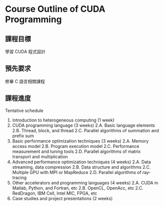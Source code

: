 # Course Outline of CUDA Programming

## 課程目標

學習 CUDA 程式設計

## 預先要求

修畢 C 語言相關課程

## 課程進度

Tentative schedule 
1.	Introduction to heterogeneous computing (1 week) 
2.	CUDA programming language (3 weeks) 
2.A.	Basic language elements 
2.B.	Thread, block, and thread 
2.C. Parallel algorithms of summation and prefix sum 
3.	Basic performance optimization techniques (3 weeks) 
2.A.	Memory access model 
2.B.	Program execution model 
2.C.	Performance measurement and tuning tools 
2.D. Parallel algorithms of matrix transport and multiplication 
4.	Advanced performance optimization techniques (4 weeks) 
2.A.	Data streaming, data compression 
2.B.	Data structure and algorithms 
2.C.	Multiple GPU with MPI or MapReduce 
2.D. Parallel algorithms of ray-tracing 
5.	Other accelerators and programming languages (4 weeks) 
2.A. CUDA in Matlab, Python, and Fortran, etc 
2.B.	OpenCL, OpenAcc, etc 
2.C.	RedDragon, IBM Cell, Intel MIC, FPGA, etc 
6.	Case studies and project presentations (2 weeks) 
